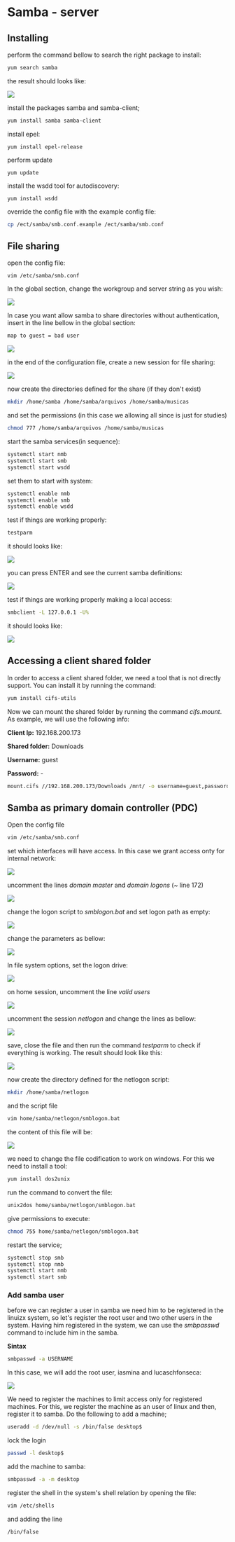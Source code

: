 # Samba - server

## Installing

perform the command bellow to search the right package to install:

````bash
yum search samba	
````

the result should looks like:

![](https://github.com/lucaschf/Internet-Service-Management-and-Configuration/blob/main/images/server/samba-search-result.png)

install the packages samba and samba-client;

````bash
yum install samba samba-client	
````

install epel:

````
yum install epel-release
````

perform update

````
yum update
````

install the wsdd tool for autodiscovery:

````
yum install wsdd
````

override the config file with the example config file:

````bash
cp /ect/samba/smb.conf.example /ect/samba/smb.conf
````

## File sharing

open the config file:

````
vim /etc/samba/smb.conf
````

In the global section, change the workgroup and server string as you wish:

![](https://github.com/lucaschf/Internet-Service-Management-and-Configuration/blob/main/images/server/samba-workgroup-&-server-string.png)

In case you want allow samba to share directories without authentication, insert in the line bellow in the global section:

````bash
map to guest = bad user
````

![](https://github.com/lucaschf/Internet-Service-Management-and-Configuration/blob/main/images/server/samba-allow-dir-sharing-without-auth.png)

in the end of the configuration file, create a new session for file sharing:

![](https://github.com/lucaschf/Internet-Service-Management-and-Configuration/blob/main/images/server/samba-directories-sharing.png)

now create the directories defined for the share (if they don't exist)

````bash
mkdir /home/samba /home/samba/arquivos /home/samba/musicas 
````

and set the permissions (in this case we allowing all since is just for studies)

````bash
chmod 777 /home/samba/arquivos /home/samba/musicas 
````

start the samba services(in sequence):

````bash
systemctl start nmb
systemctl start smb
systemctl start wsdd
````

set them to start with system:

````bash
systemctl enable nmb
systemctl enable smb
systemctl enable wsdd
````

test if things are working properly:

````bash
testparm
````

it should looks like:

![](https://github.com/lucaschf/Internet-Service-Management-and-Configuration/blob/main/images/server/samba-file-share-testparm.png)

you can press ENTER and see the current samba definitions:

![](https://github.com/lucaschf/Internet-Service-Management-and-Configuration/blob/main/images/server/samba-first-definitions.png)

test if things are working properly making a local access:

````bash
smbclient -L 127.0.0.1 -U%
````

it should looks like: 

![](https://github.com/lucaschf/Internet-Service-Management-and-Configuration/blob/main/images/server/samba-local-test.png)

## Accessing a client shared folder 

In order to access a client shared folder, we need a tool that is not directly support. You can install it by running the command:

````bash
yum install cifs-utils
````

Now we can mount the shared folder by running the command *cifs.mount*. As example, we will use the following info:

**Client Ip:** 192.168.200.173

**Shared folder:** Downloads

**Username:** guest

**Password:** -

````bash
mount.cifs //192.168.200.173/Downloads /mnt/ -o username=guest,password= 
````

## Samba as primary domain controller (PDC)

Open the config file 

````bash
vim /etc/samba/smb.conf	
````

set which interfaces will have access. In this case we grant access onty for internal network:

 ![](https://github.com/lucaschf/Internet-Service-Management-and-Configuration/blob/main/images/server/samba-network-interfaces.png)

uncomment the lines *domain master* and *domain logons* (~ line 172)

 ![](https://github.com/lucaschf/Internet-Service-Management-and-Configuration/blob/main/images/server/samba-domain-master-domain-logon.png)

change the logon script to *smblogon.bat* and set logon path as empty:

 ![](https://github.com/lucaschf/Internet-Service-Management-and-Configuration/blob/main/images/server/samba-logon-script-and-path.png)

change the parameters as bellow:

![](https://github.com/lucaschf/Internet-Service-Management-and-Configuration/blob/main/images/server/samba-local-master.png)

In file system options, set the logon drive:

![](https://github.com/lucaschf/Internet-Service-Management-and-Configuration/blob/main/images/server/samba-logon-drive.png)

on home session, uncomment the line *valid users*

![](https://github.com/lucaschf/Internet-Service-Management-and-Configuration/blob/main/images/server/samba-home-valid-users.png)

uncomment the session *netlogon* and change the lines as bellow:

![](https://github.com/lucaschf/Internet-Service-Management-and-Configuration/blob/main/images/server/samba-net-logon-definitions.png)

save, close the file and then run the command *testparm* to check if everything is working. The result should look like this:

![](https://github.com/lucaschf/Internet-Service-Management-and-Configuration/blob/main/images/server/samba-testparm.png)

now create the directory defined for the netlogon script:

````bash
mkdir /home/samba/netlogon
````

and the script file

````bash
vim home/samba/netlogon/smblogon.bat
````

the content of this file will be:

![](https://github.com/lucaschf/Internet-Service-Management-and-Configuration/blob/main/images/server/samba-smblogon-file-content.png)

we need to change the file codification to work on windows. For this we need to install a tool:

````bash
yum install dos2unix
````

run the command to convert the file:

````bash
unix2dos home/samba/netlogon/smblogon.bat 
````

give permissions to execute:

````bash
chmod 755 home/samba/netlogon/smblogon.bat 
````

restart the service;

````bash
systemctl stop smb
systemctl stop nmb
systemctl start nmb
systemctl start smb
````

### Add samba user

before we can register a user in samba we need him to be registered in the linuizx system, so let's register the root user and two other users in the system. Having him registered in the system, we can use the *smbpasswd* command to include him in the samba.

**Sintax**

````bash
smbpasswd -a USERNAME
````

In this case, we will add the root user, iasmina and lucaschfonseca:

![](https://github.com/lucaschf/Internet-Service-Management-and-Configuration/blob/main/images/server/samba-registering-user.png)

We need to register the machines to limit access only for registered machines. For this, we register the machine as an user of linux and then, register it to samba. Do the following to add a machine;

````bash
useradd -d /dev/null -s /bin/false desktop$
````

lock the login

````bash
passwd -l desktop$
````

add the machine to samba:

````bash
smbpasswd -a -m desktop
````

register the shell in the system's shell relation by opening the file:

````bash
vim /etc/shells
````

and adding the line

````bash
/bin/false
````






